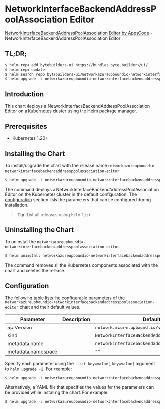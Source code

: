 # NetworkInterfaceBackendAddressPoolAssociation Editor

[NetworkInterfaceBackendAddressPoolAssociation Editor by AppsCode](https://byte.builders) - NetworkInterfaceBackendAddressPoolAssociation Editor

## TL;DR;

```bash
$ helm repo add bytebuilders-ui https://bundles.byte.builders/ui/
$ helm repo update
$ helm search repo bytebuilders-ui/networkazureupboundio-networkinterfacebackendaddresspoolassociation-editor --version=v0.4.18
$ helm upgrade -i networkazureupboundio-networkinterfacebackendaddresspoolassociation-editor bytebuilders-ui/networkazureupboundio-networkinterfacebackendaddresspoolassociation-editor -n default --create-namespace --version=v0.4.18
```

## Introduction

This chart deploys a NetworkInterfaceBackendAddressPoolAssociation Editor on a [Kubernetes](http://kubernetes.io) cluster using the [Helm](https://helm.sh) package manager.

## Prerequisites

- Kubernetes 1.20+

## Installing the Chart

To install/upgrade the chart with the release name `networkazureupboundio-networkinterfacebackendaddresspoolassociation-editor`:

```bash
$ helm upgrade -i networkazureupboundio-networkinterfacebackendaddresspoolassociation-editor bytebuilders-ui/networkazureupboundio-networkinterfacebackendaddresspoolassociation-editor -n default --create-namespace --version=v0.4.18
```

The command deploys a NetworkInterfaceBackendAddressPoolAssociation Editor on the Kubernetes cluster in the default configuration. The [configuration](#configuration) section lists the parameters that can be configured during installation.

> **Tip**: List all releases using `helm list`

## Uninstalling the Chart

To uninstall the `networkazureupboundio-networkinterfacebackendaddresspoolassociation-editor`:

```bash
$ helm uninstall networkazureupboundio-networkinterfacebackendaddresspoolassociation-editor -n default
```

The command removes all the Kubernetes components associated with the chart and deletes the release.

## Configuration

The following table lists the configurable parameters of the `networkazureupboundio-networkinterfacebackendaddresspoolassociation-editor` chart and their default values.

|     Parameter      | Description |                          Default                           |
|--------------------|-------------|------------------------------------------------------------|
| apiVersion         |             | <code>network.azure.upbound.io/v1beta1</code>              |
| kind               |             | <code>NetworkInterfaceBackendAddressPoolAssociation</code> |
| metadata.name      |             | <code>networkinterfacebackendaddresspoolassociation</code> |
| metadata.namespace |             | <code>""</code>                                            |


Specify each parameter using the `--set key=value[,key=value]` argument to `helm upgrade -i`. For example:

```bash
$ helm upgrade -i networkazureupboundio-networkinterfacebackendaddresspoolassociation-editor bytebuilders-ui/networkazureupboundio-networkinterfacebackendaddresspoolassociation-editor -n default --create-namespace --version=v0.4.18 --set apiVersion=network.azure.upbound.io/v1beta1
```

Alternatively, a YAML file that specifies the values for the parameters can be provided while
installing the chart. For example:

```bash
$ helm upgrade -i networkazureupboundio-networkinterfacebackendaddresspoolassociation-editor bytebuilders-ui/networkazureupboundio-networkinterfacebackendaddresspoolassociation-editor -n default --create-namespace --version=v0.4.18 --values values.yaml
```
